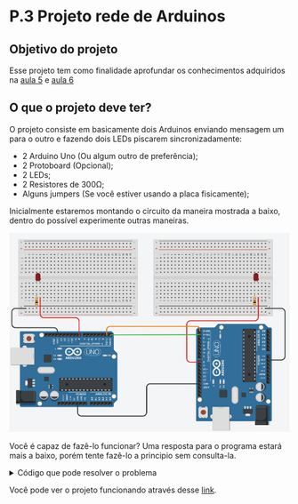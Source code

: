 # P.3 Projeto rede de Arduinos

## Objetivo do projeto

Esse projeto tem como finalidade aprofundar os conhecimentos adquiridos na [aula 5](/src/4-Modulo-basico/5-Acendendo-LED.md) e [aula 6](/src/4-Modulo-basico/6-IO.md)

## O que o projeto deve ter?

O projeto consiste em basicamente dois Arduinos enviando mensagem um para o outro e fazendo dois LEDs piscarem sincronizadamente:
<p></p>

- 2 Arduino Uno (Ou algum outro de preferência);
- 2 Protoboard (Opcional);
- 2 LEDs;
- 2 Resistores de 300Ω;
- Alguns jumpers (Se você estiver usando a placa fisicamente);
<p></p>

Inicialmente estaremos montando o circuito da maneira mostrada a baixo, dentro do possível experimente outras maneiras.

<p align="center">
    <img src="../imgs/Projetos/3-Rede/Esquema.png" alt="Esquema de ligação">
</p>

Você é capaz de fazê-lo funcionar? Uma resposta para o programa estará mais a baixo, porém tente fazê-lo a principio sem consulta-la.

<details>
    <summary>Código que pode resolver o problema</summary>

Arduino 1:

```C++
void setup(){
  //Iniciando comunicação serial com frequência de 9600
  Serial.begin(9600);
  //Escrevendo na comunicação serial para iniciar o algoritmo
  Serial.write('1');
  //Definindo o pino 8 como saída
  pinMode(8, OUTPUT);
}

void loop(){
  //Variável do tipo char que armazena o dado recebido
  char recebido;
  //Checa se existe algo no buffer da comunicação serial
  if(Serial.available()){
    //Armazena o dado na variável
    recebido = Serial.read();
    //Se o valor recebido for 1
    if(recebido == '1'){
      //Define a porta 8 como ligada
      digitalWrite(8, HIGH);
      //Envia a ordem para o outro arduino acender
      Serial.write('1');
    }
    else if (recebido == '0'){
      //Define a porta 8 como desligada
      digitalWrite(8, LOW);
      //Envia a ordem para o outro arduino apagar
      Serial.write('0');
    }
    //Espera 1 segundo
  	delay(1000);
  }
}
```

Arduino 2:
```C++
void setup(){
  //Iniciando comunicação serial com frequência de 9600
  Serial.begin(9600);
  //Definindo o pino 8 como saída
  pinMode(8, OUTPUT);
}

void loop(){
  //Variável do tipo char que armazena o dado recebido
  char recebido;
  //Checa se existe algo no buffer da comunicação serial
  if(Serial.available()){
    //Armazena o dado na variável
    recebido = Serial.read();
    //Se o valor recebido for 1
    if(recebido == '1'){
      //Define a porta 8 como ligada
      digitalWrite(8, HIGH);
      //Envia a ordem para o outro arduino apagar
      Serial.write('0');
    }
    else if (recebido == '0'){
      //Define a porta 8 como desligada
      digitalWrite(8, LOW);
      //Envia a ordem para o outro arduino acender
      Serial.write('1');
    }
    //Espera 1 segundo
  	delay(1000);
  }
}
```

</details>
<p></p>

Você pode ver o projeto funcionando através desse [link](https://www.tinkercad.com/things/7wJXkrIwREG).
<p></p>